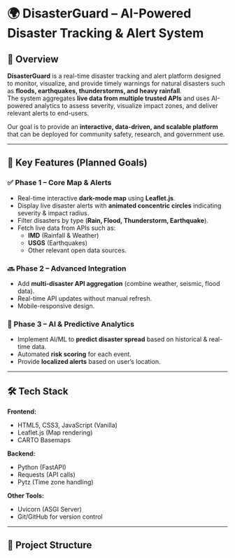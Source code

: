 # 🌍 DisasterGuard – AI-Powered Disaster Tracking & Alert System

## 📌 Overview
**DisasterGuard** is a real-time disaster tracking and alert platform designed to monitor, visualize, and provide timely warnings for natural disasters such as **floods, earthquakes, thunderstorms, and heavy rainfall**.  
The system aggregates **live data from multiple trusted APIs** and uses AI-powered analytics to assess severity, visualize impact zones, and deliver relevant alerts to end-users.

Our goal is to provide an **interactive, data-driven, and scalable platform** that can be deployed for community safety, research, and government use.

---

## 🎯 Key Features (Planned Goals)

### ✅ Phase 1 – Core Map & Alerts
- Real-time interactive **dark-mode map** using **Leaflet.js**.
- Display live disaster alerts with **animated concentric circles** indicating severity & impact radius.
- Filter disasters by type (**Rain, Flood, Thunderstorm, Earthquake**).
- Fetch live data from APIs such as:
  - **IMD** (Rainfall & Weather)
  - **USGS** (Earthquakes)
  - Other relevant open data sources.

### 🔜 Phase 2 – Advanced Integration
- Add **multi-disaster API aggregation** (combine weather, seismic, flood data).
- Real-time API updates without manual refresh.
- Mobile-responsive design.

### 🚀 Phase 3 – AI & Predictive Analytics
- Implement AI/ML to **predict disaster spread** based on historical & real-time data.
- Automated **risk scoring** for each event.
- Provide **localized alerts** based on user’s location.

---

## 🛠️ Tech Stack
**Frontend:**
- HTML5, CSS3, JavaScript (Vanilla)
- Leaflet.js (Map rendering)
- CARTO Basemaps

**Backend:**
- Python (FastAPI)
- Requests (API calls)
- Pytz (Time zone handling)

**Other Tools:**
- Uvicorn (ASGI Server)
- Git/GitHub for version control

---

## 📂 Project Structure

